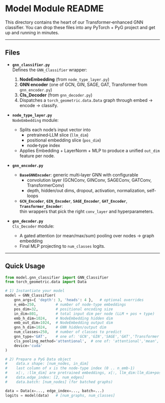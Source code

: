 # Model Module README

This directory contains the heart of our Transformer‐enhanced GNN classifier. You can drop these files into any PyTorch + PyG project and get up and running in minutes.

---

## Files

- **`gnn_classifier.py`**  
  Defines the `GNN_Classifier` wrapper:  
  1. **NodeEmbedding** (from `node_type_layer.py`)  
  2. **GNN encoder** (one of GCN, GIN, SAGE, GAT, Transformer from `gnn_encoder.py`)  
  3. **Cls_Decoder** (from `gnn_decoder.py`)  
  4. Dispatches a `torch_geometric.data.Data` graph through embed → encode → classify.

- **`node_type_layer.py`**  
  `NodeEmbedding` module:  
  - Splits each node’s input vector into  
    - pretrained‐LLM slice (`llm_dim`)  
    - positional embedding slice (`pos_dim`)  
    - node‐type index  
  - Applies Embedding + LayerNorm + MLP to produce a unified `out_dim` feature per node.

- **`gnn_encoder.py`**  
  - **`BaseGNNEncoder`**: generic multi‐layer GNN with configurable  
    - convolution layer (GCNConv, GINConv, SAGEConv, GATConv, TransformerConv)  
    - depth, hidden/out dims, dropout, activation, normalization, self‐loops  
  - **`GCN_Encoder`**, **`GIN_Encoder`**, **`SAGE_Encoder`**, **`GAT_Encoder`**, **`Transformer_Encoder`**:  
    thin wrappers that pick the right `conv_layer` and hyperparameters.

- **`gnn_decoder.py`**  
  `Cls_Decoder` module:  
  - A gated attention (or mean/max/sum) pooling over nodes → graph embedding  
  - Final MLP projecting to `num_classes` logits.

---

## Quick Usage

```python
from model.gnn_classifier import GNN_Classifier
from torch_geometric.data import Data

# 1) Instantiate your model
model = GNN_Classifier(
    gnn_args={ 'depth': 3, 'heads': 4 },   # optional overrides
    n_emb=250,         # number of node‐type embeddings
    pos_dim=32,        # positional encoding size
    in_dim=801,        # total input dim per node (LLM + pos + type)
    emb_h_dim=1024,    # NodeEmbedding hidden dim
    emb_out_dim=1024,  # NodeEmbedding output dim
    gnn_h_dim=1024,    # GNN hidden/output dim
    num_classes=250,   # number of classes to predict
    gnn_type='GAT',    # one of: 'GCN','GIN','SAGE','GAT','Transformer'
    cls_pooling_method='attentional',  # one of: 'attentional','mean','max','sum'
    device='cuda'
)

# 2) Prepare a PyG Data object
#    data.x shape: [num_nodes, in_dim]
#    last column of x is the node‐type index (0 .. n_emb-1)
#    x[:, :llm_dim] are pretrained embeddings, x[:, llm_dim:llm_dim+pos_dim] are pos encodings
#    data.edge_index: [2, num_edges]
#    data.batch: [num_nodes] (for batched graphs)

data = Data(x=..., edge_index=..., batch=...)
logits = model(data)   # [num_graphs, num_classes]

